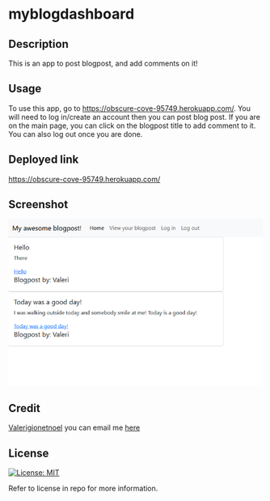 # myblogdashboard

## Description
This is an app to post blogpost, and add comments on it!

## Usage
To use this app, go to https://obscure-cove-95749.herokuapp.com/.
You will need to log in/create an account then you can post blog post.
If you are on the main page, you can click on the blogpost title to add comment to it.
You can also log out once you are done.

## Deployed link
https://obscure-cove-95749.herokuapp.com/

## Screenshot
![My awesome main page](./public/images/blogpost.PNG)

## Credit
[Valerigionetnoel](https://github.com/Valerigionetnoel) you can email me [here](mailto:valeri.gionetnoel@gmail.com)

## License
[![License: MIT](https://img.shields.io/badge/License-MIT-yellow.svg)](https://opensource.org/licenses/MIT)

Refer to license in repo for more information.